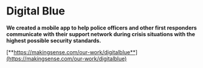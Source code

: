 # Digital Blue

**We created a mobile app to help police officers and other first responders communicate with their support network during crisis situations with the highest possible security standards.**

[**https://makingsense.com/our-work/digitalblue**](https://makingsense.com/our-work/digitalblue)  


